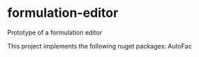 # formulation-editor

Prototype of a formulation editor

This project implements the following nuget packages:
AutoFac
